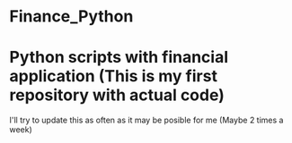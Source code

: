 # Finance_Python
<h1>Python scripts with financial application (This is my first repository with actual code)</h1>
<p>I'll try to update this as often as it may be posible for me (Maybe 2 times a week)</p>
